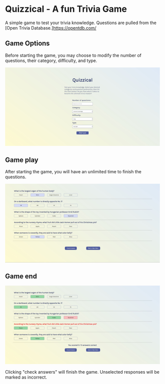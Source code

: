 # Quizzical - A fun Trivia Game

A simple game to test your trivia knowledge. Questions are pulled from the [Open Trivia Database.]https://opentdb.com/

## Game Options

Before starting the game, you may choose to modify the number of questions, their category, difficulty, and type.

![Main Menu Screenshot](./src/imgs/mainMenu.JPG "Main Menu")

## Game play

After starting the game, you will have an unlimited time to finish the questions. 

![Game Play](./src/imgs/quizPage.JPG "Game play")

## Game end

![Game End](./src/imgs/checkAnswers.JPG "Game End")

Clicking "check answers" will finish the game. Unselected responses will be marked as incorrect.
